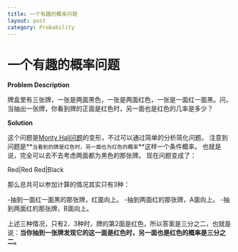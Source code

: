 ```yaml
---
title: 一个有趣的概率问题
layout: post
category: Probability
---
```


# 一个有趣的概率问题

**Problem Description**

  牌盒里有三张牌，一张是两面黑色，一张是两面红色，一张是一面红一面黑。问，当抽出一张牌，你看到牌的正面是红色时，另一面也是红色的几率是多少？


**Solution**

这个问题是[Monty Hall问题](https://en.wikipedia.org/wiki/Monty_Hall_problem)的变形，不过可以通过简单的分析简化问题。
注意到问题是**`当看到的牌是红色时，另一面也为红色的概率`**这样一个条件概率。
也就是说，完全可以去不去考虑两面都为黑色的那张牌。
现在问题变成了：

  Red|Red				Red|Black

那么总共可以参加计算的情况其实只有3种：

-抽到一面红一面黑的那张牌，红面向上。
-抽到两面红的那张牌，A面向上。
-抽到两面红的那张牌，B面向上。

上述三种情况，只有2、3种时，牌的第2面是红色，所以答案是三分之二，也就是说：**当你抽到一张牌发现它的这一面是红色时，另一面也是红色的概率是三分之二。**
